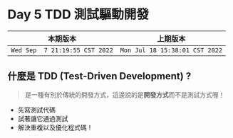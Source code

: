# Day 5 TDD 測試驅動開發

|本期版本|上期版本
|:---:|:---:|
`Wed Sep  7 21:19:55 CST 2022` | `Mon Jul 18 15:38:01 CST 2022`

## 什麼是 TDD (Test-Driven Development) ?

> 是一種有別於傳統的開發方式，這邊說的是**開發方式**而不是測試方式喔！

* 先寫測試代碼
* 試著讓它通過測試
* 解決重複以及優化程式碼！